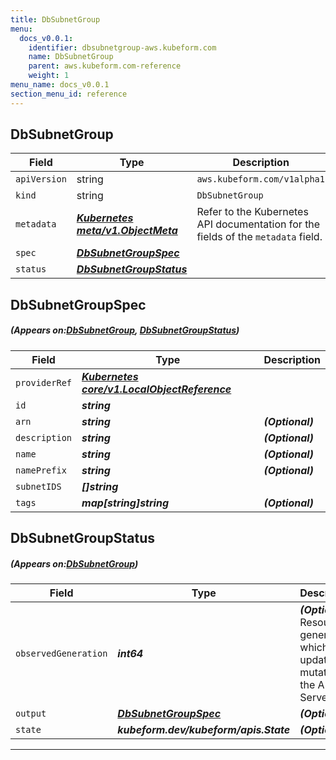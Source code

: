 ```yaml
---
title: DbSubnetGroup
menu:
  docs_v0.0.1:
    identifier: dbsubnetgroup-aws.kubeform.com
    name: DbSubnetGroup
    parent: aws.kubeform.com-reference
    weight: 1
menu_name: docs_v0.0.1
section_menu_id: reference
---
```


## DbSubnetGroup
| Field | Type | Description |
| ------ | ----- | ----------- |
| `apiVersion` | string | `aws.kubeform.com/v1alpha1` |
|    `kind` | string | `DbSubnetGroup` |
| `metadata` | ***[Kubernetes meta/v1.ObjectMeta](https://kubernetes.io/docs/reference/generated/kubernetes-api/v1.13/#objectmeta-v1-meta)***|Refer to the Kubernetes API documentation for the fields of the `metadata` field.|
| `spec` | ***[DbSubnetGroupSpec](#DbSubnetGroupSpec)***||
| `status` | ***[DbSubnetGroupStatus](#DbSubnetGroupStatus)***||
## DbSubnetGroupSpec
##### (Appears on:[DbSubnetGroup](#DbSubnetGroup), [DbSubnetGroupStatus](#DbSubnetGroupStatus))
| Field | Type | Description |
| ------ | ----- | ----------- |
| `providerRef` | ***[Kubernetes core/v1.LocalObjectReference](https://kubernetes.io/docs/reference/generated/kubernetes-api/v1.13/#localobjectreference-v1-core)***||
| `id` | ***string***||
| `arn` | ***string***| ***(Optional)*** |
| `description` | ***string***| ***(Optional)*** |
| `name` | ***string***| ***(Optional)*** |
| `namePrefix` | ***string***| ***(Optional)*** |
| `subnetIDS` | ***[]string***||
| `tags` | ***map[string]string***| ***(Optional)*** |
## DbSubnetGroupStatus
##### (Appears on:[DbSubnetGroup](#DbSubnetGroup))
| Field | Type | Description |
| ------ | ----- | ----------- |
| `observedGeneration` | ***int64***| ***(Optional)*** Resource generation, which is updated on mutation by the API Server.|
| `output` | ***[DbSubnetGroupSpec](#DbSubnetGroupSpec)***| ***(Optional)*** |
| `state` | ***kubeform.dev/kubeform/apis.State***| ***(Optional)*** |
---
